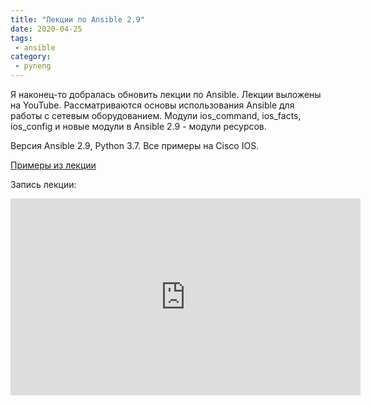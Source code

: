 ```yaml
---
title: "Лекции по Ansible 2.9"
date: 2020-04-25
tags:
 - ansible
category:
 - pyneng
---
```


Я наконец-то добралась обновить лекции по Ansible. Лекции выложены на YouTube. Рассматриваются основы использования Ansible для работы с сетевым оборудованием.
Модули ios_command, ios_facts, ios_config и новые модули в Ansible 2.9 - модули ресурсов.


Версия Ansible 2.9, Python 3.7. Все примеры на Cisco IOS.

[Примеры из лекции](https://github.com/pyneng/pyneng-bonus-lectures/tree/master/examples/)

Запись лекции:

<iframe width="560" height="315" src="https://www.youtube.com/embed/videoseries?list=PLah0HUih_ZRnuI_K5-GV4FdAO9dVkRIGF" frameborder="0" allow="accelerometer; autoplay; encrypted-media; gyroscope; picture-in-picture" allowfullscreen></iframe>


